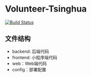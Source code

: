 # Volunteer-Tsinghua
[![Build Status](https://travis-ci.com/LuoBingjun/Volunteer-Tsinghua.svg?token=rRHtFzF4GshyKpWEi2rA&branch=master)](https://travis-ci.com/LuoBingjun/Volunteer-Tsinghua)

## 文件结构
- backend: 后端代码
- frontend: 小程序端代码
- web：Web端代码
- config：部署配置
